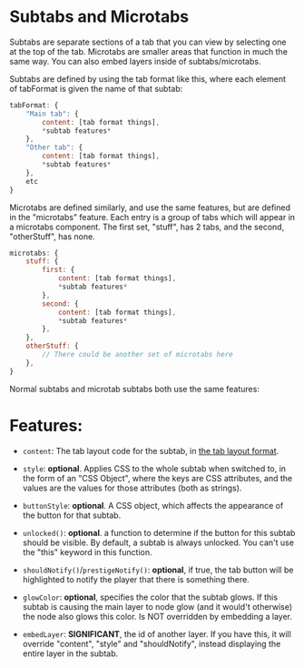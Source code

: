 # Subtabs and Microtabs

Subtabs are separate sections of a tab that you can view by selecting one at the top of the tab. Microtabs are smaller areas that function in much the same way. You can also embed layers inside of subtabs/microtabs.

Subtabs are defined by using the tab format like this, where each element of tabFormat is given the name of that subtab:

```js
tabFormat: {
    "Main tab": {
        content: [tab format things],
        *subtab features*
    },
    "Other tab": {
        content: [tab format things],
        *subtab features*
    },
    etc
}
```

Microtabs are defined similarly, and use the same features, but are defined in the "microtabs" feature. Each entry is a group of tabs which will appear in a microtabs component. The first set, "stuff", has 2 tabs, and the second, "otherStuff", has none.

```js
microtabs: {
    stuff: {
        first: {
            content: [tab format things],
            *subtab features*
        },
        second: {
            content: [tab format things],
            *subtab features*
        },
    },
    otherStuff: {
        // There could be another set of microtabs here
    },
}
```

Normal subtabs and microtab subtabs both use the same features:

# Features:

- `content`: The tab layout code for the subtab, in [the tab layout format](custom-tab-layouts.md).

- `style`: **optional**. Applies CSS to the whole subtab when switched to, in the form of an "CSS Object", where the keys are CSS attributes, and the values are the values for those attributes (both as strings).

- `buttonStyle`: **optional**. A CSS object, which affects the appearance of the button for that subtab.

- `unlocked()`: **optional**. a function to determine if the button for this subtab should be visible. By default, a subtab is always unlocked. You can't use the "this" keyword in this function.

- `shouldNotify()`/`prestigeNotify()`: **optional**, if true, the tab button will be highlighted to notify the player that there is something there.

- `glowColor`: **optional**, specifies the color that the subtab glows. If this subtab is causing the main layer to node glow
    (and it would't otherwise) the node also glows this color. Is NOT overridden by embedding a layer.

- `embedLayer`: **SIGNIFICANT**, the id of another layer. If you have this, it will override "content", "style" and "shouldNotify",
                instead displaying the entire layer in the subtab.
